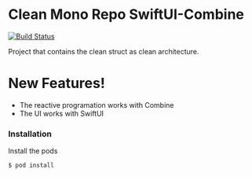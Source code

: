 # Clean Mono Repo SwiftUI-Combine


[![Build Status](https://travis-ci.org/joemccann/dillinger.svg?branch=master)](https://travis-ci.org/joemccann/dillinger)

Project that contains the clean struct as clean architecture.

# New Features!

  - The reactive programation works with Combine
  - The UI works with SwiftUI


### Installation

Install the pods

```sh
$ pod install
```

